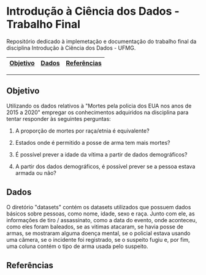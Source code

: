 # Introdução à Ciência dos Dados - Trabalho Final

Repositório dedicado à implemetação e documentação do trabalho final da disciplina Introdução à Ciência dos Dados - UFMG.

| [Objetivo] | [Dados] | [Referências] |
|------------|---------|---------------|
- - -

## Objetivo

Utilizando os dados relativos à "Mortes pela policia dos EUA nos anos de 2015 a 2020" empregar os conhecimentos adquiridos na disciplina para tentar responder às seguintes perguntas:


1) A proporção de mortes por raça/etnia é equivalente?

2) Estados onde é permitido a posse de arma tem mais mortes?

3) É possível prever a idade da vítima a partir de dados demográficos?

4) A partir dos dados demográficos, é possível prever se a pessoa estava armada ou não?


## Dados

O diretório "datasets" contém os datasets utilizados que possuem dados básicos sobre pessoas, como nome, idade, sexo e raça. Junto com ele, as informações de tiro / assassinato, como a data do evento, onde aconteceu, como eles foram baleados, se as vitimas atacaram, se havia posse de armas, se mostraram alguma doença mental, se o policial estava usando uma câmera, se o incidente foi registrado, se o suspeito fugiu e, por fim, uma coluna contém o tipo de arma usada pelo suspeito.


## Referências


[Objetivo]: #objetivo
[Dados]: #dados
[Referências]: #referências
